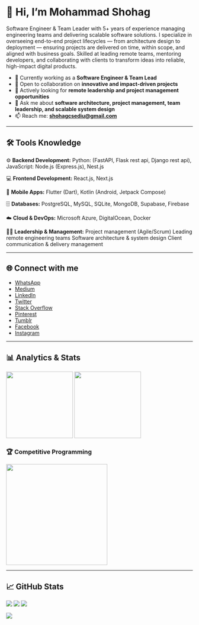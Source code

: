 # 👋 Hi, I’m Mohammad Shohag

Software Engineer & Team Leader with 5+ years of experience managing engineering teams and delivering scalable software solutions. I specialize in overseeing end-to-end project lifecycles — from architecture design to deployment — ensuring projects are delivered on time, within scope, and aligned with business goals. Skilled at leading remote teams, mentoring developers, and collaborating with clients to transform ideas into reliable, high-impact digital products.

- 🔭 Currently working as a **Software Engineer & Team Lead**  
- 👯 Open to collaboration on **innovative and impact-driven projects**  
- 🤝 Actively looking for **remote leadership and project management opportunities**  
- 💬 Ask me about **software architecture, project management, team leadership, and scalable system design**  
- 📫 Reach me: **shohagcsediu@gmail.com**

---
## 🛠️ Tools Knowledge

⚙️ **Backend Development:**
Python: (FastAPI, Flask rest api, Django rest api),
JavaScript: Node.js (Express.js), Nest.js

💻 **Frontend Development:** React.js, Next.js

📱 **Mobile Apps:** Flutter (Dart), Kotlin (Android, Jetpack Compose)

🗄️ **Databases:** PostgreSQL, MySQL, SQLite, MongoDB, Supabase, Firebase

☁️ **Cloud & DevOps:** Microsoft Azure, DigitalOcean, Docker

👨‍💻 **Leadership & Management:**
Project management (Agile/Scrum)
Leading remote engineering teams
Software architecture & system design
Client communication & delivery management

---
## 🌐 Connect with me

- [WhatsApp](https://wa.me/8801927095885)  
- [Medium](https://shohagcsediu.medium.com/)  
- [LinkedIn](https://www.linkedin.com/in/shohagcsediu)  
- [Twitter](https://twitter.com/shohagcsediu)  
- [Stack Overflow](https://stackoverflow.com/users/5145944/mohammad-shohag)  
- [Pinterest](https://www.pinterest.com/shohagcsediu/)  
- [Tumblr](https://shohagcsediu.tumblr.com/)  
- [Facebook](https://www.facebook.com/shohag.py)  
- [Instagram](https://www.instagram.com/shohagcsediu/)  

---
## 📊 Analytics & Stats

<p float="left">
<img height="180em" src="https://github-readme-stats.vercel.app/api?username=shohagcsediu&show_icons=true&hide_border=true&&count_private=true&include_all_commits=true" /> 
<img height="180em" src="https://github-readme-stats.vercel.app/api/top-langs/?username=shohagcsediu&show_icons=true&hide_border=true&layout=compact&langs_count=8"/>
</p>

### 🏆 Competitive Programming
<p float="left">
<img height="273em" src="https://leetcard.jacoblin.cool/shohagcsediu?theme=light&font=Karma&ext=contest" />
</p>

---

## 📈 GitHub Stats

[![](http://github-profile-summary-cards.vercel.app/api/cards/profile-details?username=shohagcsediu&theme=tokyonight)](https://github.com/vn7n24fzkq/github-profile-summary-cards)
[![](http://github-profile-summary-cards.vercel.app/api/cards/repos-per-language?username=shohagcsediu&theme=tokyonight)](https://github.com/vn7n24fzkq/github-profile-summary-cards)
[![](http://github-profile-summary-cards.vercel.app/api/cards/most-commit-language?username=shohagcsediu&theme=tokyonight)](https://github.com/vn7n24fzkq/github-profile-summary-cards)

![](https://komarev.com/ghpvc/?username=shohagcsediu&color=brightgreen&style=flat)
